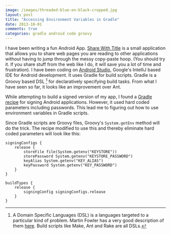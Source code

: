 ```yaml
---
image: /images/threaded-blue-on-black-cropped.jpg
layout: post
title: "Accessing Environment Variables in Gradle"
date: 2013-10-01
comments: true
categories: gradle android code groovy
---
```

I have been writing a fun Android App. [Share With Title](https://play.google.com/store/apps/details?id=in.sdqali.sharewithtitle) is a small application that allows you to share web pages you are reading to other applications without having to jump through the messy copy-paste hoop. (You should try it. If you share stuff from the web like I do, it will save you a lot of time and frustration). I have been coding on [Android Studio](https://developer.android.com/sdk/installing/studio.html), Google's IntelliJ based IDE for Android development. It uses Gradle for build scripts. Gradle is a Groovy based DSL [^1] for declaratively specifying build tasks. From what I have seen so far, it looks like an improvement over Ant.

While attempting to build a signed version of my app, I found a [Gradle recipe](http://stackoverflow.com/questions/18328730/how-to-create-a-release-signed-apk-file-using-gradle) for signing Android applications. However, it used hard coded parameters including passwords. This lead me to figuring out how to use environment variables in Gradle scripts.

Since Gradle scripts are Groovy files, Groovy's `System.getEnv` method will do the trick. The recipe modified to use this and thereby eliminate hard coded parameters will look like this:

```
signingConfigs {
	release {
		storeFile file(System.getenv("KEYSTORE"))
		storePassword System.getenv("KEYSTORE_PASSWORD")
		keyAlias System.getenv("KEY_ALIAS")
		keyPassword System.getenv("KEY_PASSWORD")
	}
}

buildTypes {
	release {
		signingConfig signingConfigs.release
	}
}
```

[^1]: A Domain Specific Languages (DSL) is a languages targeted to a particular kind of problem. Martin Fowler has a very good description of them [here](http://martinfowler.com/bliki/DomainSpecificLanguage.html). Build scripts like Make, Ant and Rake are all DSLs.
